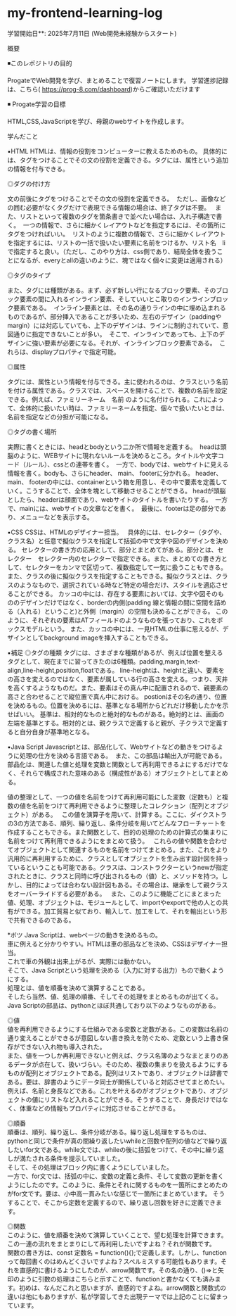 ﻿# my-frontend-learning-log
学習開始日**: 2025年7月11日 (Web開発未経験からスタート)

概要

◾️このレポジトリの目的

ProgateでWeb開発を学び、まとめることで復習ノートにします。
学習進捗記録は、こちら( https://prog-8.com/dashboard)からご確認いただけます

◾️ Progate学習の目標

HTML,CSS,JavaScriptを学び、母親のwebサイトを作成します。


学んだこと

▪️HTML
HTMLは、情報の役割をコンピューターに教えるためのもの。 具体的には、タグをつけることでその文の役割を定義できる。タグには、属性という追加の情報を付与できる。

◎ダグの付け方

文の前後にタグをつけることでその文の役割を定義できる。 
ただし、画像などの囲む必要がなくタグだけで表現できる情報の場合は、終了タグは不要。  
また、リストといって複数のタグを箇条書きで並べたい場合は、入れ子構造で書く。 
一つの情報で、さらに細かくレイアウトなどを指定するには、その箇所にタグをつければいい。 
リストのように複数の情報で、さらに細かくレイアウトを指定するには、リストの一括で扱いたい要素に名前をつけるか、リスト名　liで指定すると良い。（ただし、このやり方は、css側であり、結局全体を扱うことになるが、everyとallの違いのように、塊ではなく個々に変更は適用される） 

◎タグのタイプ

また、タグには種類がある。まず、必ず新しい行になるブロック要素、そのブロック要素の間に入れるインライン要素、そしていいとこ取りのインラインブロック要素である。 
インライン要素とは、その名の通りラインの中に埋め込まれるものであるが、部分挿入であることが多いため、左右のデザイン（paddingやmargin）には対応していても、上下のデザインは、ラインに制約されていて、意図通りに指定できないことが多い。 
そこで、インラインであっても、上下のデザインに強い要素が必要になる。それが、インラインブロック要素である。 
これらは、displayプロパティで指定可能。

◎属性

タグには、属性という情報を付与できる。主に使われるのは、クラスという名前を付ける属性である。クラスでは、スペースを開けることで、複数の名前を設定できる。例えば、ファミリーネーム　名前 のように名付けられる。これによって、全体的に扱いたい時は、ファミリーネームを指定、個々で扱いたいときは、名前を指定などの分担が可能になる。

◎タグの書く場所

実際に書くときには、headとbodyという二か所で情報を定義する。 
headは頭脳のように、WEBサイトに現れないルールを決めるところ。タイトルや文字コード（ルール）、cssとの連帯を書く。 
一方で、bodyでは、webサイトに見える情報を書く。bodyも、さらにheader、 main、 footerに分かれる。 header、 main、 footerの中には、containerという箱を用意し、その中で要素を定義していく。こうすることで、全体を塊として移動させることができる。
headが頭脳としたら、headerは顔面であり、webサイトのタイトルを書いたりする。 
一方で、mainには、webサイトの文章などを書く。 
最後に、footerは足の部分であり、メニューなどを表示する。

▪️CSS
CSSは、HTMLのデザイナー担当。  
具体的には、セレクター（タグや、クラス名）と任意で擬似クラスを指定して括弧の中で文字や図のデザインを決める。
セレクターの書き方の応用として、部分とまとめてがある。部分とは、セレクター　セレクター内のセレクターで指定できる。また、まとめての書き方として、セレクターをカンマで区切って、複数指定して一気に扱うこともできる。
また、クラスの後に擬似クラスを指定することもできる。擬似クラスとは、クラスのようなもので、選択されている時など特定の場合だけ、スタイルを適応させることができる。
カッコの中には、存在する要素においては、文字や図そのもののデザインだけではなく、borderの内側(padding 線と情報の間に空間を詰める（入れる）ということ)と外側（margin）の空間も決めることができる。
このように、それぞれの要素はATフィールドのようなものを張っており、これをボックスモデルという。
また、カッコの中には、一見HTMLの仕事に思えるが、デザインとしてbackground imageを挿入することもできる。


▪️補足
◎タグの種類
タグには、さまざまな種類があるが、例えば位置を整えるタグとして、現在までに習ってきたのは6種類。padding,margin,text-align,line-height,position,floatである。
line-heightは、heightと違い、要素をの高さを変えるのではなく、要素が属している行の高さを変える。つまり、天井を高くするようなものだ。また、要素はその真ん中に配置されるので、親要素の高さと合わせることで縦位置で真ん中における。
postionはその名の通り、位置を決めるもの。位置を決めるには、基準となる場所からどれだけ移動したかを示せばいい。
基準は、相対的なものと絶対的なものがある。絶対的とは、画面の左端を基準とする。相対的とは、親クラスで定義すると親が、子クラスで定義すると自分自身が基準地となる。

▪️Java Script
Javascriptとは、部品化して、Webサイトなどの動きをつけるように処理の仕方を決める言語である。  また、この部品は輸出入が可能である。
部品化は、関連した値と処理を変数と関数として再利用できるよにするだけでなく、それらで構成された意味のある（構成性がある）オブジェクトとしてまとめる。   

値の整理として、一つの値を名前をつけて再利用可能にした変数（定数も）と複数の値を名前をつけて再利用できるように整理したコレクション（配列とオブジェクト）がある。  
この値を演算子を用いて、計算する。ここに、ダイクストラの3の方法である、順列、繰り返し、条件分岐を用いてどんなフローチャートを作成することもできる。また関数として、目的の処理のための計算式の集まりに名前をつけて再利用できるようにをまとめて扱う。  
これらの値や関数を合わせてオブジェクトとして関連するものを名前をつけてまとめる。また、これをより汎用的に再利用するために、クラスとしてオブジェクトを生み出す設計図を持っているということも可能である。クラスは、コンストラクターというnewが指定されたときに、クラスと同時に呼び出されるもの（値）と、メソッドを持つ。しかし、目的によっては合わない設計図もある。その場合は、継承をして親クラスをオーバーライドする必要がある。  
また、このように機能ごとにまとまった値、処理、オブジェクトは、モジュールとして、importやexportで他の人との共有ができる。加工貿易と似ており、輸入して、加工をして、それを輸出という形で共有できるのである。 





*ボツ
Java Scriptは、webページの動きを決めるもの。  
車に例えると分かりやすい。HTMLは車の部品などを決め、CSSはデザイナー担当。  
これで車の外観は出来上がるが、実際には動かない。  
そこで、Java Scriptという処理を決める（入力に対する出力）もので動くようにする。  
処理とは、値を順番を決めて演算することである。  
そしたら当然、値、処理の順番、そしてその処理をまとめるものが出てくる。  
Java Scriptの部品は、pythonとほぼ共通しており以下のようなものがある。  

◎値  
値を再利用できるようにする仕組みである変数と定数がある。この変数は名前の通り変えることができるが意図しない書き換えを防ぐため、定数という上書き保存ができない入れ物も導入された。  
また、値を一つしか再利用できないと例えば、クラス名簿のようなまとまりのあるデータが点在して、扱いづらい。そのため、複数の集まりを扱えるようにするものが配列とオブジェクトである。配列はリストであり、オブジェクトは辞書である。要は、辞書のようにデータ同士が関係していると対応させてまとめたい。例えば、名前と身長などである。これを叶えるのがオブジェクトであり、オブジェクトの値にリストなど入れることができる。そうすることで、身長だけではなく、体重などの情報もプロパティに対応させることができる。  

◎順番  
順番は、順列、繰り返し、条件分岐がある。繰り返し処理をするものは、pythonと同じで条件が真の間繰り返したいwhileと回数や配列の値などで繰り返したいfor文である。while文では、whileの後に括弧をつけて、その中に繰り返しが満たされる条件を提示していました。  
そして、その処理はブロック内に書くようにしていました。  
一方で、for文では、括弧の中に、変数の定義と条件、そして変数の更新を書くようにしたのです。このように、条件とそれに関するものを一箇所にまとめたのがfor文です。要は、小中高一貫みたいな感じで一箇所にまとめています。 そうすることで、そこから定数を定義するので、繰り返し回数を好きに定義できます。 

◎関数  
このように、値を順番を決めて演算していくことで、望む処理を計算できます。  
この一連の流れをまとまりにして再利用したいですよね？それが関数です。  
関数の書き方は、const 定数名 = function(){};で定義します。しかし、functionって毎回書くのはめんどくさいですよね？スペルミスする可能性もあります。それを直感的に書けるようにしたのが、arrow関数です。その名の通り、()=>と矢印のように引数の処理はこちらと示すことで、functionと書かなくても済みます。初めは、なんだこれと思いますが、直感的ですよね。arrow関数と関数式の違いは他にもありますが、私が学習してきた出現テーマでは上記のことに留まっています。




